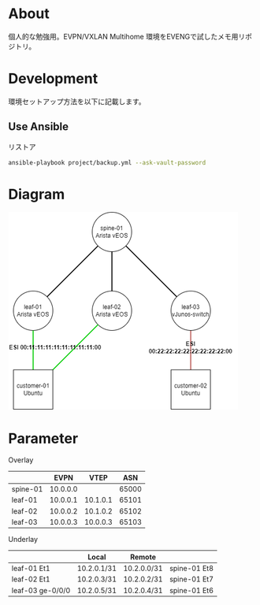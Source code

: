 # About

個人的な勉強用。EVPN/VXLAN Multihome 環境をEVENGで試したメモ用リポジトリ。

# Development

環境セットアップ方法を以下に記載します。

## Use Ansible

リストア  

```bash
ansible-playbook project/backup.yml --ask-vault-password
```

# Diagram

![](./diagram.drawio.png)

# Parameter

Overlay

| | EVPN | VTEP | ASN |
| --- | --- | --- | --- |
| spine-01 | 10.0.0.0 |  | 65000 |
| leaf-01 | 10.0.0.1 | 10.1.0.1 | 65101 |
| leaf-02 | 10.0.0.2 | 10.1.0.2 | 65102 |
| leaf-03 | 10.0.0.3 | 10.0.0.3 | 65103 |

Underlay

|  | Local | Remote |  |
| --- | --- | --- | --- |
| leaf-01 Et1 | 10.2.0.1/31 | 10.2.0.0/31 | spine-01 Et8 |
| leaf-02 Et1 | 10.2.0.3/31 | 10.2.0.2/31 | spine-01 Et7 |
| leaf-03 ge-0/0/0 | 10.2.0.5/31 | 10.2.0.4/31 | spine-01 Et6 |
